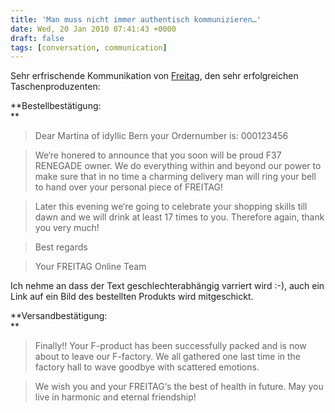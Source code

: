 ```yaml
---
title: 'Man muss nicht immer authentisch kommunizieren…'
date: Wed, 20 Jan 2010 07:41:43 +0000
draft: false
tags: [conversation, communication]
---
```


Sehr erfrischende Kommunikation von [Freitag](http://www.freitag.ch), den sehr erfolgreichen Taschenproduzenten:

**Bestellbestätigung:  
**  

> Dear Martina of idyllic Bern your Ordernumber is: 000123456

>   

> We‘re honered to announce that you soon will be proud F37 RENEGADE owner. We do everything within and beyond our power to make sure that in no time a charming delivery man will ring your bell to hand over your personal piece of FREITAG!

>   

> Later this evening we‘re going to celebrate your shopping skills till dawn and we will drink at least 17 times to you. Therefore again, thank you very much!

>   

> Best regards

> Your FREITAG Online Team

Ich nehme an dass der Text geschlechterabhängig varriert wird :-), auch ein Link auf ein Bild des bestellten Produkts wird mitgeschickt.

**Versandbestätigung:  
**  

> Finally!! Your F-product has been successfully packed and is now about to leave our F-factory. We all gathered one last time in the factory hall to wave goodbye with scattered emotions.

>   

> We wish you and your FREITAG‘s the best of health in future. May you live in harmonic and eternal friendship!
